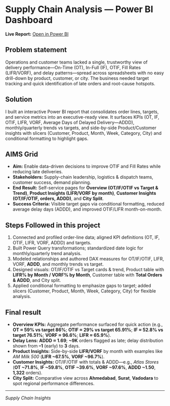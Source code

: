 # Supply Chain Analysis — Power BI Dashboard

**Live Report:** [Open in Power BI](<paste-your-live-report-url-here>)

## Problem statement
Operations and customer teams lacked a single, trustworthy view of delivery performance—On-Time (OT), In-Full (IF), OTIF, Fill Rates (LIFR/VORF), and delay patterns—spread across spreadsheets with no easy drill-down by product, customer, or city. The business needed target tracking and quick identification of late orders and root-cause hotspots.

## Solution
I built an interactive Power BI report that consolidates order lines, targets, and service metrics into an executive-ready view. It surfaces KPIs (OT, IF, OTIF, LIFR, VORF, Average Days of Delayed Delivery—ADDD), monthly/quarterly trends vs targets, and side-by-side Product/Customer insights with slicers (Customer, Product, Month, Week, Category, City) and conditional formatting to highlight gaps.

## AIMS Grid
- **Aim:** Enable data-driven decisions to improve OTIF and Fill Rates while reducing late deliveries.
- **Stakeholders:** Supply-chain leadership, logistics & dispatch teams, customer success, demand planning.
- **End Result:** Self-service pages for **Overview (OT/IF/OTIF vs Target & Trend)**, **Product Insights (LIFR/VORF by month)**, **Customer Insights (OT/IF/OTIF, orders, ADDD)**, and **City Split**.
- **Success Criteria:** Visible target gaps via conditional formatting, reduced average delay days (ADDD), and improved OTIF/LIFR month-on-month.

## Steps Followed in this project
1. Connected and profiled order-line data; aligned KPI definitions (OT, IF, OTIF, LIFR, VORF, ADDD) and targets.
2. Built Power Query transformations; standardized date logic for monthly/quarterly trend analysis.
3. Modeled relationships and authored DAX measures for OT/IF/OTIF, LIFR, VORF, **ADDD**, and monthly trends vs target.
4. Designed visuals: OT/IF/OTIF vs Target cards & trend, Product table with **LIFR% by Month / VORF% by Month**, Customer table with **Total Orders & ADDD**, and City split.
5. Applied conditional formatting to emphasize gaps to target; added slicers (Customer, Product, Month, Week, Category, City) for flexible analysis.

## Final result
- **Overview KPIs:** Aggregate performance surfaced for quick action (e.g., **OT ≈ 59% vs target 86%**; **OTIF ≈ 29% vs target 65.91%**; **IF ≈ 52.8% vs target 76.51%**; **VORF ≈ 96.6%**; **LIFR ≈ 65.9%**).
- **Delay Lens:** **ADDD ≈ 1.69**; **~9K** orders flagged as late; delay distribution shown from **–1** (early) to **3** days.
- **Product Insights:** Side-by-side **LIFR/VORF** by month with examples like *AM Milk 500* (**LIFR ~67.5%**, **VORF ~96.7%**).
- **Customer Insights:** OT/IF/OTIF with totals & ADDD—e.g., *Atlas Stores* (**OT ~71.8%**, **IF ~59.8%**, **OTIF ~39.6%**, **VORF ~97.6%**, **ADDD ~1.50**, **1,322** orders).
- **City Split:** Comparative view across **Ahmedabad**, **Surat**, **Vadodara** to spot regional performance differences.

---
*Supply Chain Insights*
